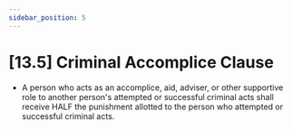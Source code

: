 ```yaml
---
sidebar_position: 5
---
```

# [13.5] Criminal Accomplice Clause

- A person who acts as an accomplice, aid, adviser, or other supportive role to another person's attempted or successful criminal acts shall receive HALF the punishment allotted to the person who attempted or successful criminal acts.